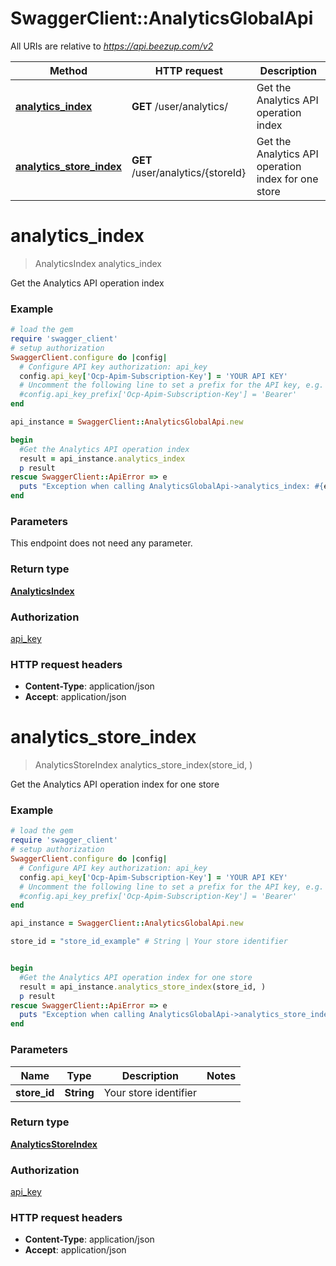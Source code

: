# SwaggerClient::AnalyticsGlobalApi

All URIs are relative to *https://api.beezup.com/v2*

Method | HTTP request | Description
------------- | ------------- | -------------
[**analytics_index**](AnalyticsGlobalApi.md#analytics_index) | **GET** /user/analytics/ | Get the Analytics API operation index
[**analytics_store_index**](AnalyticsGlobalApi.md#analytics_store_index) | **GET** /user/analytics/{storeId} | Get the Analytics API operation index for one store


# **analytics_index**
> AnalyticsIndex analytics_index

Get the Analytics API operation index

### Example
```ruby
# load the gem
require 'swagger_client'
# setup authorization
SwaggerClient.configure do |config|
  # Configure API key authorization: api_key
  config.api_key['Ocp-Apim-Subscription-Key'] = 'YOUR API KEY'
  # Uncomment the following line to set a prefix for the API key, e.g. 'Bearer' (defaults to nil)
  #config.api_key_prefix['Ocp-Apim-Subscription-Key'] = 'Bearer'
end

api_instance = SwaggerClient::AnalyticsGlobalApi.new

begin
  #Get the Analytics API operation index
  result = api_instance.analytics_index
  p result
rescue SwaggerClient::ApiError => e
  puts "Exception when calling AnalyticsGlobalApi->analytics_index: #{e}"
end
```

### Parameters
This endpoint does not need any parameter.

### Return type

[**AnalyticsIndex**](AnalyticsIndex.md)

### Authorization

[api_key](../README.md#api_key)

### HTTP request headers

 - **Content-Type**: application/json
 - **Accept**: application/json



# **analytics_store_index**
> AnalyticsStoreIndex analytics_store_index(store_id, )

Get the Analytics API operation index for one store

### Example
```ruby
# load the gem
require 'swagger_client'
# setup authorization
SwaggerClient.configure do |config|
  # Configure API key authorization: api_key
  config.api_key['Ocp-Apim-Subscription-Key'] = 'YOUR API KEY'
  # Uncomment the following line to set a prefix for the API key, e.g. 'Bearer' (defaults to nil)
  #config.api_key_prefix['Ocp-Apim-Subscription-Key'] = 'Bearer'
end

api_instance = SwaggerClient::AnalyticsGlobalApi.new

store_id = "store_id_example" # String | Your store identifier


begin
  #Get the Analytics API operation index for one store
  result = api_instance.analytics_store_index(store_id, )
  p result
rescue SwaggerClient::ApiError => e
  puts "Exception when calling AnalyticsGlobalApi->analytics_store_index: #{e}"
end
```

### Parameters

Name | Type | Description  | Notes
------------- | ------------- | ------------- | -------------
 **store_id** | **String**| Your store identifier | 

### Return type

[**AnalyticsStoreIndex**](AnalyticsStoreIndex.md)

### Authorization

[api_key](../README.md#api_key)

### HTTP request headers

 - **Content-Type**: application/json
 - **Accept**: application/json




